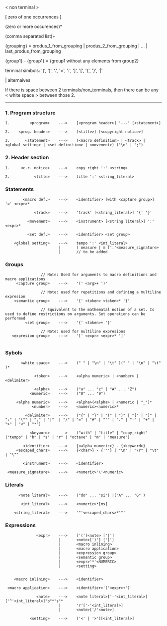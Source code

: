 < non terminal >


\[ zero of one occurrences ]

(zero or more occurences)*

(comma separated list)+

{grouping} = produs_1_from_grouping | produs\_2_from_grouping | ... | last_produs_from_grouping

{group1} - {group1} = {group1 without any elements from group2} 

terminal simbols:   '(', ')', '.', '=', ':', ']', '[', '{', '}', '|'

| alternaives

If there is space between 2 terminals/non_terminals, then there can be any < white space > between those 2.

---

### 1. Program structure 
```
1.         <program>    --->    [<program header>] '---' [<statement>]

2.    <prog. header>    --->    [<title>] [<copyright notice>]

3.       <statement>    --->    (<macro definition> | <track> | <global setting> | <set definition> | <movement>) ("\n" | ";")
```

### 2. Header section 
```
1.     <c.r. notice>    --->    copy_right ':' <string>

2.           <title>    --->    title ':' <string_literal>
```

### Statements
```
        <macro def.>    --->    <identifier> [with <capture group>] '=' <expr>*

             <track>    --->    'track' [<string_literal>] '{' '}'

          <movement>    --->    <instrument> [<string literal>] ':' <expr>*

          <set def.>    --->    <identifier> <set group>

    <global setting>    --->    tempo ':' <int_literal>
                        |       ( measure | m )':'<measure_signature>
                        |       // to be added
```

### Groups
```
                // Note: Used for arguments to macro definitions and macro applications
     <capture group>    --->    '(' <arg>+ ')'

                // Note: used for repetitions and defining a multiline expresion
    <semantic group>    --->    '{' <token> <token>* '}'
                
                // Equivalent to the mathematal notion of a set. Is used to define restrictions on arguments. Set operations can be performed
         <set group>    --->    '{' <token>+ '}'

                // Note: used for multiline expresions
   <expresion group>    --->    '[' <expr> <expr>* ']'


```

### Sybols
```
       <white space>    --->    (" " | "\n" | "\t" )(" " | "\n" | "\t" )*

             <token>    --->    <alpha numeric> | <number> | <delimiter>

             <alpha>    --->    ("a" ... "z" | "A" ... "Z")
           <numeric>    --->    ("0" ... "9")

     <alpha numeric>    --->    <alpha>(<alpha> | <numeric | "_")*
            <number>    --->    <numeric><numeric>*

         <delimiter>    --->    ("{" | "}" | "(" | ")" | "[" | "]" | ":" | "\"" | "," | "|"  | "/" | "=" | "#" | "'" | "." | "-" | "+" | ">" | "<" | "*")

           <keyword>    --->    ("with" | "title" | "copy_right" |"tempo" | "b" | "s" | "r" | "octave" | "m" | "measure")

        <identifier>    --->    {<alpha numeric>} - {<keyword>}
     <escaped_chars>    --->    {<char>} - {'"'} | "\n" | "\r" | "\t" | "\""

        <instrument>    --->    <identifier>

 <measure_signature>    --->    <numeric>'\'<numeric>
```

### Literals
```
      <note literal>    --->    ("do" ... "si") |("A" ... "G" )

       <int_literal>    --->    <numeric>*[ms]

    <string_literal>    --->    '"'<escaped_chars>*'"'
```

### Expressions
```
              <expr>    --->    ['(']<note> ['|']
                        |       <note>[')'] ['|']
                        |       <macro inlining>
                        |       <macro application>
                        |       <expression group>
                        |       <semantic group>
                        |       <expr>'*'<NUMERIC>
                        |       <setting>


    <macro inlining>    --->    <identifier>

 <macro application>    --->    <identifier>'('<expr>+')'

              <note>    --->    <note literal>['-'<int_literal>]['^'<int_literal>]"b"*"s"*
                        |       'r'['-'<int_literal>]
                        |       <note>['/'<note>]

           <setting>    --->    ('<' | '>')[<int_literal>]
``` 
